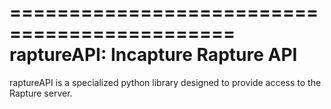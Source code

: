 =============================================
raptureAPI: Incapture Rapture API
=============================================

raptureAPI is a specialized python library designed to provide access to the Rapture server.
